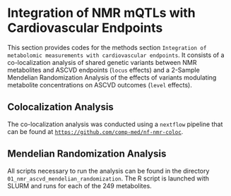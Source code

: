 # Integration of NMR mQTLs with Cardiovascular Endpoints

This section provides codes for the methods section `Integration of metabolomic
measurements with cardiovascular endpoints`. It consists of a co-localization
analysis of shared genetic variants between NMR metabolites and ASCVD endpoints
(`locus` effects) and a 2-Sample Mendelian Randomization Analysis of the effects
of variants modulating metabolite concentrations on ASCVD outcomes (`level`
effects).

## Colocalization Analysis

The co-localization analysis was conducted using a `nextflow` pipeline that can be found at [`https://github.com/comp-med/nf-nmr-coloc`](https://github.com/comp-med/nf-nmr-coloc).

## Mendelian Randomization Analysis

All scripts necessary to run the analysis can be found in the directory
`01_nmr_ascvd_mendelian_randomization`. The R script is launched with SLURM and
runs for each of the 249 metabolites.